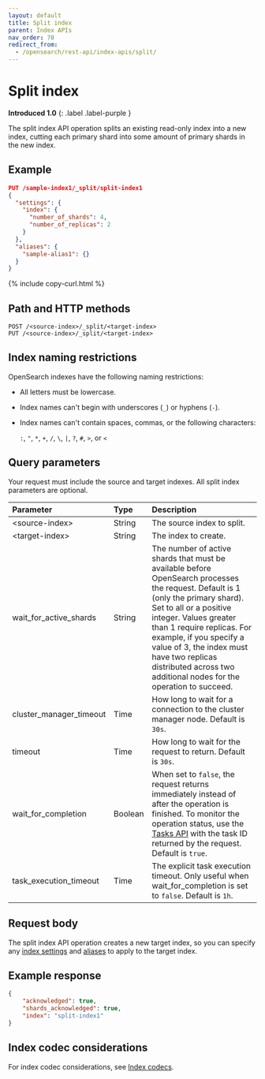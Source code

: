 ```yaml
---
layout: default
title: Split index
parent: Index APIs
nav_order: 70
redirect_from:
  - /opensearch/rest-api/index-apis/split/
---
```


# Split index
**Introduced 1.0**
{: .label .label-purple }

The split index API operation splits an existing read-only index into a new index, cutting each primary shard into some amount of primary shards in the new index.

## Example

```json
PUT /sample-index1/_split/split-index1
{
  "settings": {
    "index": {
      "number_of_shards": 4,
      "number_of_replicas": 2
    }
  },
  "aliases": {
    "sample-alias1": {}
  }
}
```
{% include copy-curl.html %}

## Path and HTTP methods

```
POST /<source-index>/_split/<target-index>
PUT /<source-index>/_split/<target-index>
```

## Index naming restrictions

OpenSearch indexes have the following naming restrictions:

- All letters must be lowercase.
- Index names can't begin with underscores (`_`) or hyphens (`-`).
- Index names can't contain spaces, commas, or the following characters:

  `:`, `"`, `*`, `+`, `/`, `\`, `|`, `?`, `#`, `>`, or `<`

## Query parameters

Your request must include the source and target indexes. All split index parameters are optional.

Parameter | Type | Description
:--- | :--- | :---
&lt;source-index&gt; | String | The source index to split.
&lt;target-index&gt; | String | The index to create.
wait_for_active_shards | String | The number of active shards that must be available before OpenSearch processes the request. Default is 1 (only the primary shard). Set to all or a positive integer. Values greater than 1 require replicas. For example, if you specify a value of 3, the index must have two replicas distributed across two additional nodes for the operation to succeed.
cluster_manager_timeout | Time | How long to wait for a connection to the cluster manager node. Default is `30s`.
timeout | Time | How long to wait for the request to return. Default is `30s`.
wait_for_completion | Boolean | When set to `false`, the request returns immediately instead of after the operation is finished. To monitor the operation status, use the [Tasks API]({{site.url}}{{site.baseurl}}/api-reference/tasks/) with the task ID returned by the request. Default is `true`.
task_execution_timeout | Time | The explicit task execution timeout. Only useful when wait_for_completion is set to `false`. Default is `1h`.

## Request body

The split index API operation creates a new target index, so you can specify any [index settings]({{site.url}}{{site.baseurl}}/im-plugin/index-settings/) and [aliases]({{site.url}}{{site.baseurl}}/opensearch/index-alias/) to apply to the target index.

## Example response

```json
{
    "acknowledged": true,
    "shards_acknowledged": true,
    "index": "split-index1"
}
```

## Index codec considerations

For index codec considerations, see [Index codecs]({{site.url}}{{site.baseurl}}/im-plugin/index-codecs/#splits-and-shrinks).